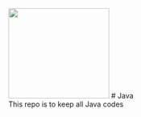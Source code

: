 <img height="180px" width="200px" src="https://logos-download.com/wp-content/uploads/2016/10/Java_logo.png">
# Java
<br>
This repo is to keep all Java codes
